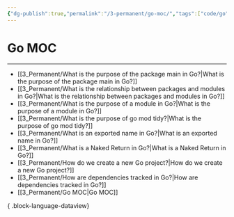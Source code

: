 ```yaml
---
{"dg-publish":true,"permalink":"/3-permanent/go-moc/","tags":["code/go"],"created":"2023-08-03T07:48:54.702-05:00","updated":"2023-09-05T14:31:12.720-05:00"}
---
```


# Go MOC
---
- [[3_Permanent/What is the purpose of the package main in Go?\|What is the purpose of the package main in Go?]]
- [[3_Permanent/What is the relationship between packages and modules in Go?\|What is the relationship between packages and modules in Go?]]
- [[3_Permanent/What is the purpose of a module in Go?\|What is the purpose of a module in Go?]]
- [[3_Permanent/What is the purpose of go mod tidy?\|What is the purpose of go mod tidy?]]
- [[3_Permanent/What is an exported name in Go?\|What is an exported name in Go?]]
- [[3_Permanent/What is a Naked Return in Go?\|What is a Naked Return in Go?]]
- [[3_Permanent/How do we create a new Go project?\|How do we create a new Go project?]]
- [[3_Permanent/How are dependencies tracked in Go?\|How are dependencies tracked in Go?]]
- [[3_Permanent/Go MOC\|Go MOC]]

{ .block-language-dataview}